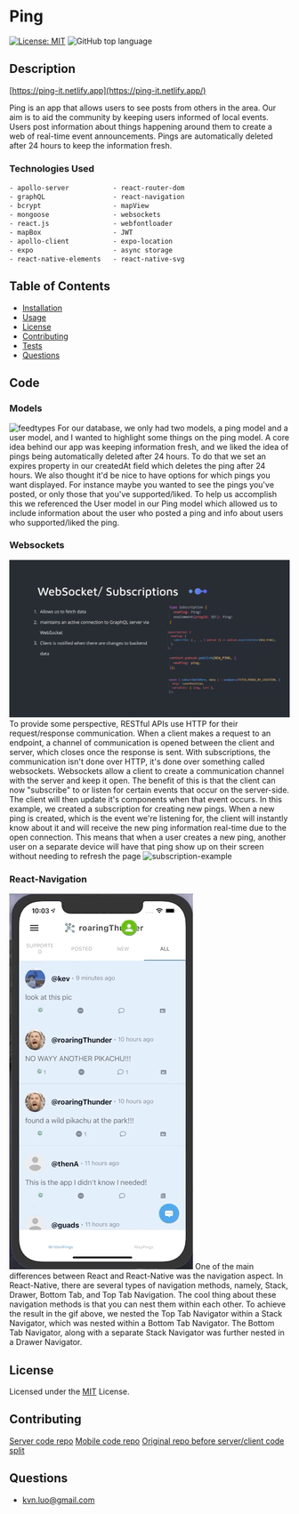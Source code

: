 
# Ping
[![License: MIT](https://img.shields.io/badge/License-MIT-yellow.svg)](https://opensource.org/licenses/MIT)
![GitHub top language](https://img.shields.io/github/languages/top/kev-luo/ping-client)

## Description
[https://ping-it.netlify.app](https://ping-it.netlify.app/)

Ping is an app that allows users to see posts from others in the area. Our aim is to aid the community by keeping users informed of local events. Users post information about things happening around them to create a web of real-time event announcements. Pings are automatically deleted after 24 hours to keep the information fresh.

### Technologies Used
```
- apollo-server           - react-router-dom            
- graphQL                 - react-navigation
- bcrypt                  - mapView
- mongoose                - websockets
- react.js                - webfontloader
- mapBox                  - JWT
- apollo-client           - expo-location
- expo                    - async storage
- react-native-elements   - react-native-svg
```

## Table of Contents

* [Installation](#Installation)
* [Usage](#Usage)
* [License](#License)
* [Contributing](#Contributing)
* [Tests](#Tests)
* [Questions](#Questions)

## Code
### Models
![feedtypes](public/model.gif)
For our database, we only had two models, a ping model and a user model, and I wanted to highlight some things on the ping model. A core idea behind our app was keeping information fresh, and we liked the idea of pings being automatically deleted after 24 hours. To do that we set an expires property in our createdAt field which deletes the ping after 24 hours. 
We also thought it'd be nice to have options for which pings you want displayed. For instance maybe you wanted to see the pings you've posted, or only those that you've supported/liked. To help us accomplish this we referenced the User model in our Ping model which allowed us to include information about the user who posted a ping and info about users who supported/liked the ping.

### Websockets
![subscriptions](public/subscriptions.png)
To provide some perspective, RESTful APIs use HTTP for their request/response communication. When a client makes a request to an endpoint, a channel of communication is opened between the client and server, which closes once the response is sent. With subscriptions, the communication isn't done over HTTP, it's done over something called websockets. Websockets allow a client to create a communication channel with the server and keep it open. The benefit of this is that the client can now "subscribe" to or listen for certain events that occur on the server-side. The client will then update it's components when that event occurs. 
In this example, we created a subscription for creating new pings. When a new ping is created, which is the event we're listening for, the client will instantly know about it and will receive the new ping information real-time due to the open connection. This means that when a user creates a new ping, another user on a separate device will have that ping show up on their screen without needing to refresh the page
![subscription-example](public/subscription%20ex.gif)

### React-Navigation
![react-navigation](public/nav-mobile.gif)
One of the main differences between React and React-Native was the navigation aspect. In React-Native, there are several types of navigation methods, namely, Stack, Drawer, Bottom Tab, and Top Tab Navigation. The cool thing about these navigation methods is that you can nest them within each other. To achieve the result in the gif above, we nested the Top Tab Navigator within a Stack Navigator, which was nested within a Bottom Tab Navigator. The Bottom Tab Navigator, along with a separate Stack Navigator was further nested in a Drawer Navigator.


## License
Licensed under the [MIT](https://opensource.org/licenses/MIT) License.

## Contributing
[Server code repo](https://github.com/kev-luo/ping-server)
[Mobile code repo](https://github.com/kev-luo/ping-mobile)
[Original repo before server/client code split](https://github.com/kev-luo/ping)

## Questions
* [kvn.luo@gmail.com](kvn.luo@gmail.com)
